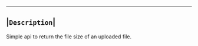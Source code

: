  -------------
|`Description`|
 -------------
 Simple api to return the file size of an uploaded file.